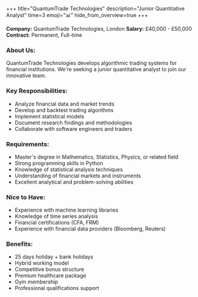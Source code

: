 +++
title="QuantumTrade Technologies"
description="Junior Quantitative Analyst"
time=3
emoji="📊"
hide_from_overview=true
+++

**Company:** QuantumTrade Technologies, London
**Salary:** £40,000 - £50,000
**Contract:** Permanent, Full-time

### About Us:

QuantumTrade Technologies develops algorithmic trading systems for financial institutions. We're seeking a junior quantitative analyst to join our innovative team.

### Key Responsibilities:

- Analyze financial data and market trends
- Develop and backtest trading algorithms
- Implement statistical models
- Document research findings and methodologies
- Collaborate with software engineers and traders

### Requirements:

- Master's degree in Mathematics, Statistics, Physics, or related field
- Strong programming skills in Python
- Knowledge of statistical analysis techniques
- Understanding of financial markets and instruments
- Excellent analytical and problem-solving abilities

### Nice to Have:

- Experience with machine learning libraries
- Knowledge of time series analysis
- Financial certifications (CFA, FRM)
- Experience with financial data providers (Bloomberg, Reuters)

### Benefits:

- 25 days holiday + bank holidays
- Hybrid working model
- Competitive bonus structure
- Premium healthcare package
- Gym membership
- Professional qualifications support
